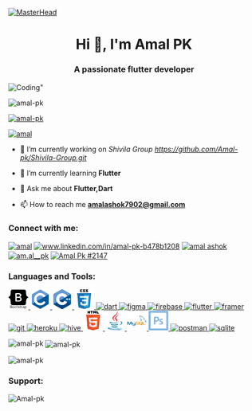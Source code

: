 [![MasterHead](https://miro.medium.com/max/1400/1*vkfI4nFNheC5v0p7wzDtGg.gif)](https://Amal-pk.io)
<h1 align="center">Hi 👋, I'm Amal PK</h1>
<h3 align="center">A passionate flutter developer</h3>
<img align="center" alt=Coding" width="400" src="https://raw.githubusercontent.com/chiraag-kakar/chiraag-kakar/master/hadder.gif">

<p align="left"> <img src="https://komarev.com/ghpvc/?username=amal-pk&label=Profile%20views&color=0e75b6&style=flat" alt="amal-pk" /> </p>

<p align="left"> <a href="https://github.com/ryo-ma/github-profile-trophy"><img src="https://github-profile-trophy.vercel.app/?username=amal-pk" alt="amal-pk" /></a> </p>

<p align="left"> <a href="https://twitter.com/amal" target="blank"><img src="https://img.shields.io/twitter/follow/amal?logo=twitter&style=for-the-badge" alt="amal" /></a> </p>

- 🔭 I’m currently working on **Shivila Group* https://github.com/Amal-pk/Shivila-Group.git*

- 🌱 I’m currently learning **Flutter**

- 💬 Ask me about **Flutter,Dart**

- 📫 How to reach me **amalashok7902@gmail.com**

<h3 align="left">Connect with me:</h3>
<p align="left">
<a href="https://twitter.com/amal" target="blank"><img align="center" src="https://raw.githubusercontent.com/rahuldkjain/github-profile-readme-generator/master/src/images/icons/Social/twitter.svg" alt="amal" height="30" width="40" /></a>
<a href="https://linkedin.com/in/www.linkedin.com/in/amal-pk-b478b1208" target="blank"><img align="center" src="https://raw.githubusercontent.com/rahuldkjain/github-profile-readme-generator/master/src/images/icons/Social/linked-in-alt.svg" alt="www.linkedin.com/in/amal-pk-b478b1208" height="30" width="40" /></a>
<a href="https://fb.com/amal ashok" target="blank"><img align="center" src="https://raw.githubusercontent.com/rahuldkjain/github-profile-readme-generator/master/src/images/icons/Social/facebook.svg" alt="amal ashok" height="30" width="40" /></a>
<a href="https://instagram.com/am.al__pk" target="blank"><img align="center" src="https://raw.githubusercontent.com/rahuldkjain/github-profile-readme-generator/master/src/images/icons/Social/instagram.svg" alt="am.al__pk" height="30" width="40" /></a>
<a href="https://discord.gg/Amal Pk #2147" target="blank"><img align="center" src="https://raw.githubusercontent.com/rahuldkjain/github-profile-readme-generator/master/src/images/icons/Social/discord.svg" alt="Amal Pk #2147" height="30" width="40" /></a>
</p>

<h3 align="left">Languages and Tools:</h3>
<p align="left"> <a href="https://getbootstrap.com" target="_blank" rel="noreferrer"> <img src="https://raw.githubusercontent.com/devicons/devicon/master/icons/bootstrap/bootstrap-plain-wordmark.svg" alt="bootstrap" width="40" height="40"/> </a> <a href="https://www.cprogramming.com/" target="_blank" rel="noreferrer"> <img src="https://raw.githubusercontent.com/devicons/devicon/master/icons/c/c-original.svg" alt="c" width="40" height="40"/> </a> <a href="https://www.w3schools.com/cpp/" target="_blank" rel="noreferrer"> <img src="https://raw.githubusercontent.com/devicons/devicon/master/icons/cplusplus/cplusplus-original.svg" alt="cplusplus" width="40" height="40"/> </a> <a href="https://www.w3schools.com/css/" target="_blank" rel="noreferrer"> <img src="https://raw.githubusercontent.com/devicons/devicon/master/icons/css3/css3-original-wordmark.svg" alt="css3" width="40" height="40"/> </a> <a href="https://dart.dev" target="_blank" rel="noreferrer"> <img src="https://www.vectorlogo.zone/logos/dartlang/dartlang-icon.svg" alt="dart" width="40" height="40"/> </a> <a href="https://www.figma.com/" target="_blank" rel="noreferrer"> <img src="https://www.vectorlogo.zone/logos/figma/figma-icon.svg" alt="figma" width="40" height="40"/> </a> <a href="https://firebase.google.com/" target="_blank" rel="noreferrer"> <img src="https://www.vectorlogo.zone/logos/firebase/firebase-icon.svg" alt="firebase" width="40" height="40"/> </a> <a href="https://flutter.dev" target="_blank" rel="noreferrer"> <img src="https://www.vectorlogo.zone/logos/flutterio/flutterio-icon.svg" alt="flutter" width="40" height="40"/> </a> <a href="https://www.framer.com/" target="_blank" rel="noreferrer"> <img src="https://www.vectorlogo.zone/logos/framer/framer-icon.svg" alt="framer" width="40" height="40"/> </a> <a href="https://git-scm.com/" target="_blank" rel="noreferrer"> <img src="https://www.vectorlogo.zone/logos/git-scm/git-scm-icon.svg" alt="git" width="40" height="40"/> </a> <a href="https://heroku.com" target="_blank" rel="noreferrer"> <img src="https://www.vectorlogo.zone/logos/heroku/heroku-icon.svg" alt="heroku" width="40" height="40"/> </a> <a href="https://hive.apache.org/" target="_blank" rel="noreferrer"> <img src="https://www.vectorlogo.zone/logos/apache_hive/apache_hive-icon.svg" alt="hive" width="40" height="40"/> </a> <a href="https://www.w3.org/html/" target="_blank" rel="noreferrer"> <img src="https://raw.githubusercontent.com/devicons/devicon/master/icons/html5/html5-original-wordmark.svg" alt="html5" width="40" height="40"/> </a> <a href="https://www.java.com" target="_blank" rel="noreferrer"> <img src="https://raw.githubusercontent.com/devicons/devicon/master/icons/java/java-original.svg" alt="java" width="40" height="40"/> </a> <a href="https://www.mysql.com/" target="_blank" rel="noreferrer"> <img src="https://raw.githubusercontent.com/devicons/devicon/master/icons/mysql/mysql-original-wordmark.svg" alt="mysql" width="40" height="40"/> </a> <a href="https://www.photoshop.com/en" target="_blank" rel="noreferrer"> <img src="https://raw.githubusercontent.com/devicons/devicon/master/icons/photoshop/photoshop-line.svg" alt="photoshop" width="40" height="40"/> </a> <a href="https://postman.com" target="_blank" rel="noreferrer"> <img src="https://www.vectorlogo.zone/logos/getpostman/getpostman-icon.svg" alt="postman" width="40" height="40"/> </a> <a href="https://www.sqlite.org/" target="_blank" rel="noreferrer"> <img src="https://www.vectorlogo.zone/logos/sqlite/sqlite-icon.svg" alt="sqlite" width="40" height="40"/> </a> </p>

<p><img align="left" src="https://github-readme-stats.vercel.app/api/top-langs?username=amal-pk&show_icons=true&locale=en&layout=compact" alt="amal-pk" /></p>

<p>&nbsp;<img align="center" src="https://github-readme-stats.vercel.app/api?username=amal-pk&show_icons=true&locale=en" alt="amal-pk" /></p>

<p><img align="center" src="https://github-readme-streak-stats.herokuapp.com/?user=amal-pk&" alt="amal-pk" /></p>
<h3 align="left">Support:</h3>
<p><a href="https://www.buymeacoffee.com/Amal-pk"> <img align="left" src="https://cdn.buymeacoffee.com/buttons/v2/default-yellow.png" height="50" width="210" alt="Amal-pk" /></a></p><br><br>
